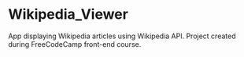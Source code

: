 # Wikipedia_Viewer
App displaying Wikipedia articles using Wikipedia API. Project created during FreeCodeCamp front-end course.
